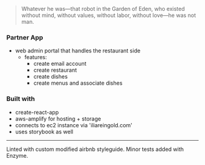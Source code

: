 > Whatever he was—that robot in the Garden of Eden, who existed without mind, without values, without labor, without love—he was not man.

### Partner App
- web admin portal that handles the restaurant side
  - features:
    - create email account
    - create restaurant
    - create dishes
    - create menus and associate dishes

### Built with
  - create-react-app
  - aws-amplify for hosting + storage
  - connects to ec2 instance via 'iliareingold.com'
  - uses storybook as well

---

Linted with custom modified airbnb styleguide. Minor tests added with Enzyme.